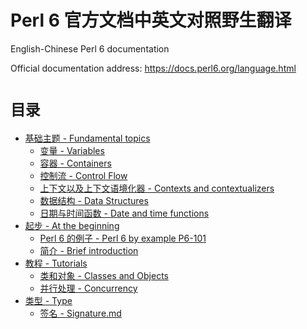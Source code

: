 # Perl 6 官方文档中英文对照野生翻译

English-Chinese Perl 6 documentation

Official documentation address: https://docs.perl6.org/language.html

# `目录`

- [基础主题 - Fundamental topics](https://github.com/sztanyi/perl6doc/tree/master/%E5%9F%BA%E7%A1%80%E4%B8%BB%E9%A2%98%20-%20Fundamental%20topics)
    - [变量 - Variables](https://github.com/sztanyi/perl6doc/blob/master/%E5%9F%BA%E7%A1%80%E4%B8%BB%E9%A2%98%20-%20Fundamental%20topics/%E5%8F%98%E9%87%8F%20-%20Variables.md)
    - [容器 - Containers](https://github.com/sztanyi/perl6doc/blob/master/%E5%9F%BA%E7%A1%80%E4%B8%BB%E9%A2%98%20-%20Fundamental%20topics/%E5%AE%B9%E5%99%A8%20-%20Containers.md)
    - [控制流 - Control Flow](https://github.com/sztanyi/perl6doc/blob/master/%E5%9F%BA%E7%A1%80%E4%B8%BB%E9%A2%98%20-%20Fundamental%20topics/%E6%8E%A7%E5%88%B6%E6%B5%81%20-%20Control%20Flow.md)
    - [上下文以及上下文语境化器 - Contexts and contextualizers](https://github.com/sztanyi/perl6doc/blob/master/%E5%9F%BA%E7%A1%80%E4%B8%BB%E9%A2%98%20-%20Fundamental%20topics/%E4%B8%8A%E4%B8%8B%E6%96%87%E4%BB%A5%E5%8F%8A%E4%B8%8A%E4%B8%8B%E6%96%87%E8%AF%AD%E5%A2%83%E5%8C%96%E5%99%A8%20-%20Contexts%20and%20contextualizers.md)
    - [数据结构 - Data Structures](https://github.com/sztanyi/perl6doc/blob/master/%E5%9F%BA%E7%A1%80%E4%B8%BB%E9%A2%98%20-%20Fundamental%20topics/%E6%95%B0%E6%8D%AE%E7%BB%93%E6%9E%84%20-%20Data%20Structures.md)
    - [日期与时间函数 - Date and time functions](https://github.com/sztanyi/perl6doc/blob/master/%E5%9F%BA%E7%A1%80%E4%B8%BB%E9%A2%98%20-%20Fundamental%20topics/%E6%97%A5%E6%9C%9F%E4%B8%8E%E6%97%B6%E9%97%B4%E5%87%BD%E6%95%B0%20-%20Date%20and%20time%20functions.md)
- [起步 - At the beginning](https://github.com/sztanyi/perl6doc/tree/master/%E8%B5%B7%E6%AD%A5%20-%20At%20the%20beginning)
    - [Perl 6 的例子 - Perl 6 by example P6-101](https://github.com/sztanyi/perl6doc/blob/master/%E8%B5%B7%E6%AD%A5%20-%20At%20the%20beginning/Perl%206%20%E7%9A%84%E4%BE%8B%E5%AD%90%20-%20Perl%206%20by%20example%20P6-101.md)
    - [简介 - Brief introduction](https://github.com/sztanyi/perl6doc/blob/master/%E8%B5%B7%E6%AD%A5%20-%20At%20the%20beginning/%E7%AE%80%E4%BB%8B%20-%20Brief%20introduction.md)
- [教程 - Tutorials](https://github.com/sztanyi/perl6doc/tree/master/%E6%95%99%E7%A8%8B%20-%20Tutorials)
    - [类和对象 - Classes and Objects](https://github.com/sztanyi/perl6doc/blob/master/%E6%95%99%E7%A8%8B%20-%20Tutorials/%E7%B1%BB%E5%92%8C%E5%AF%B9%E8%B1%A1%20-%20Classes%20and%20Objects.md)
    - [并行处理 - Concurrency](https://github.com/sztanyi/perl6doc/blob/master/%E6%95%99%E7%A8%8B%20-%20Tutorials/%E5%B9%B6%E8%A1%8C%E5%A4%84%E7%90%86%20-%20Concurrency.md)
- [类型 - Type](https://github.com/sztanyi/perl6doc/tree/master/%E7%B1%BB%E5%9E%8B%20-%20Type)
    - [签名 - Signature.md](https://github.com/sztanyi/perl6doc/blob/master/%E7%B1%BB%E5%9E%8B%20-%20Type/%E7%AD%BE%E5%90%8D%20-%20Signature.md)